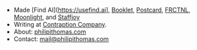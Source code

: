 * Made [Find AI](https://usefind.ai], [Booklet](https://booklet.group), [Postcard](https://postcard.page), [FRCTNL](https://frctnl.xyz), [Moonlight](https://techcrunch.com/2020/02/17/pullrequest-snags-remote-developer-hiring-platform-moonlight-in-case-of-startup-buying-startup/), and [Staffjoy](https://staffjoy.com)
* Writing at [Contraption Company](https://contraption.co).
* About: [philipithomas.com](https://www.philipithomas.com)
* Contact: [mail@philipithomas.com](mailto:mail@philipithomas.com)

